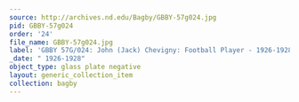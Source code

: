 ```yaml
---
source: http://archives.nd.edu/Bagby/GBBY-57g024.jpg
pid: GBBY-57g024
order: '24'
file_name: GBBY-57g024.jpg
label: 'GBBY 57G/024: John (Jack) Chevigny: Football Player - 1926-1928'
_date: " 1926-1928"
object_type: glass plate negative
layout: generic_collection_item
collection: bagby
---
```

